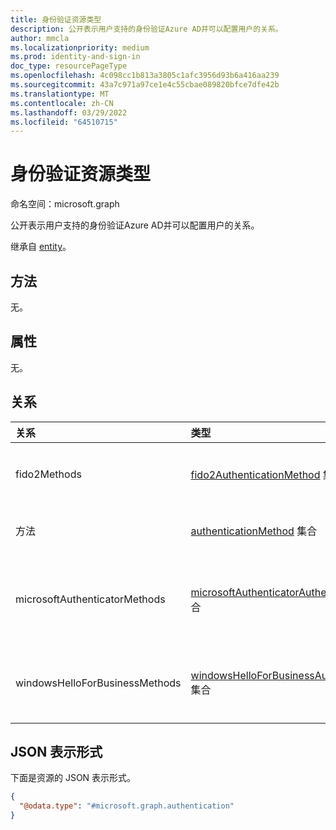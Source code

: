 ```yaml
---
title: 身份验证资源类型
description: 公开表示用户支持的身份验证Azure AD并可以配置用户的关系。
author: mmcla
ms.localizationpriority: medium
ms.prod: identity-and-sign-in
doc_type: resourcePageType
ms.openlocfilehash: 4c098cc1b813a3805c1afc3956d93b6a416aa239
ms.sourcegitcommit: 43a7c971a97ce1e4c55cbae089820bfce7dfe42b
ms.translationtype: MT
ms.contentlocale: zh-CN
ms.lasthandoff: 03/29/2022
ms.locfileid: "64510715"
---
```

# <a name="authentication-resource-type"></a>身份验证资源类型

命名空间：microsoft.graph

公开表示用户支持的身份验证Azure AD并可以配置用户的关系。

继承自 [entity](entity.md)。

## <a name="methods"></a>方法

无。

## <a name="properties"></a>属性

无。

## <a name="relationships"></a>关系
|关系|类型|说明|
|:---|:---|:---|
|fido2Methods|[fido2AuthenticationMethod](../resources/fido2authenticationmethod.md) 集合|表示注册到用户以进行身份验证的 FIDO2 安全密钥。|
|方法|[authenticationMethod](../resources/authenticationmethod.md) 集合| 表示注册到用户的所有身份验证方法。|
|microsoftAuthenticatorMethods|[microsoftAuthenticatorAuthenticationMethod](../resources/microsoftauthenticatorauthenticationmethod.md) 集合| 注册到Microsoft Authenticator的用户的应用程序的详细信息。 |
|windowsHelloForBusinessMethods|[windowsHelloForBusinessAuthenticationMethod](../resources/windowshelloforbusinessauthenticationmethod.md) 集合|表示Windows Hello 企业版用户进行身份验证的身份验证方法。|

## <a name="json-representation"></a>JSON 表示形式
下面是资源的 JSON 表示形式。
<!-- {
  "blockType": "resource",
  "keyProperty": "id",
  "@odata.type": "microsoft.graph.authentication",
  "openType": false
}
-->
``` json
{
  "@odata.type": "#microsoft.graph.authentication"
}
```

